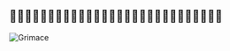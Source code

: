 ## 🚧👷🏽🚧👷🏽🚧👷🏽🚧👷🏽🚧👷🏽🚧👷🏽🚧👷🏽🚧👷🏽🚧👷🏽🚧

![Grimace](https://media.giphy.com/media/l3q2WKLSHUTTgJ7H2/giphy.gif)
